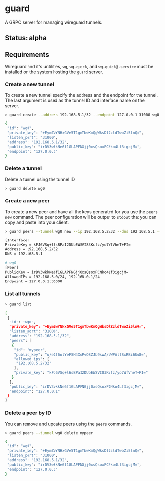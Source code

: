 # guard

A GRPC server for managing wireguard tunnels.

## Status: alpha

## Requirements

Wireguard and it's untilities, `wg`, `wg-quick`, and `wg-quick@.service` must be installed on the system hosting
the `guard` server.


### Create a new tunnel


To create a new tunnel specify the address and the endpoint for the tunnel.
The last argument is used as the tunnel ID and interface name on the server.

```bash
> guard create --address 192.168.5.1/32 --endpoint 127.0.0.1:31000 wg0

{
 "id": "wg0",
 "private_key": "+EymZwYNHxGVe5T1gmTbwKmQgWksDlZzldTwoZi5lnQ=",
 "listen_port": "31000",
 "address": "192.168.5.1/32",
 "public_key": "irDV3wkkNe6f1GLAPFNGjj0xsQsoxPCNko4Lf3igcjM=",
 "endpoint": "127.0.0.1"
}
```

### Delete a tunnel

Delete a tunnel using the tunnel ID

```bash
> guard delete wg0
```

### Create a new peer

To create a new peer and have all the keys generated for you use the `peers new` command.
The peer configuration will be output to `stdout` that you can copy and paste into your client.

```bash
> guard peers --tunnel wg0 new --ip 192.168.5.2/32 --dns 192.168.5.1 --ips 192.168.5.0/24 --ips 192.168.0.1/24 mypeer

[Interface]
PrivateKey = kFJ6VSq+l6sBPaI2DUbEWSVI83Kcfz/yo7WfVheT+FI=
Address = 192.168.5.2/32
DNS = 192.168.5.1

# wg0
[Peer]
PublicKey = irDV3wkkNe6f1GLAPFNGjj0xsQsoxPCNko4Lf3igcjM=
AllowedIPs = 192.168.5.0/24, 192.168.0.1/24
Endpoint = 127.0.0.1:31000
```

### List all tunnels

```bash
> guard list

[
 {
  "id": "wg0",
  "private_key": "+EymZwYNHxGVe5T1gmTbwKmQgWksDlZzldTwoZi5lnQ=",
  "listen_port": "31000",
  "address": "192.168.5.1/32",
  "peers": [
   {
    "id": "mypeer",
    "public_key": "u/eGf6olYeFSH4XoPvOSZJb9swA/qWPAlfSxRBi6Uw8=",
    "allowed_ips": [
     "192.168.5.2/32"
    ],
    "private_key": "kFJ6VSq+l6sBPaI2DUbEWSVI83Kcfz/yo7WfVheT+FI="
   }
  ],
  "public_key": "irDV3wkkNe6f1GLAPFNGjj0xsQsoxPCNko4Lf3igcjM=",
  "endpoint": "127.0.0.1"
 }
]
```

### Delete a peer by ID

You can remove and update peers using the `peers` commands.

```bash
> guard peers --tunnel wg0 delete mypeer

{
 "id": "wg0",
 "private_key": "+EymZwYNHxGVe5T1gmTbwKmQgWksDlZzldTwoZi5lnQ=",
 "listen_port": "31000",
 "address": "192.168.5.1/32",
 "public_key": "irDV3wkkNe6f1GLAPFNGjj0xsQsoxPCNko4Lf3igcjM=",
 "endpoint": "127.0.0.1"
}
```
